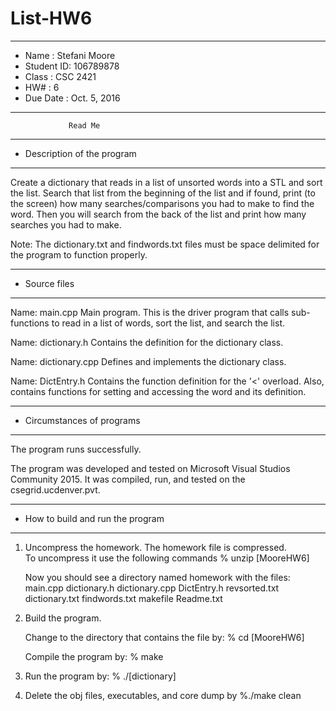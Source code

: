 # List-HW6

*******************************************************
*  Name      :  Stefani Moore        
*  Student ID:  106789878  
*  Class     :  CSC 2421           
*  HW#       :  6                
*  Due Date  :  Oct. 5, 2016
*******************************************************


                 Read Me


*******************************************************
*  Description of the program
*******************************************************

Create a dictionary that reads in a list of unsorted words into a <list> STL and sort the list.
Search that list from the beginning of the list and if found, print (to the screen) how many 
searches/comparisons you had to make to find the word.  Then you will search from the back of 
the list and print how many searches you had to make.

Note: The dictionary.txt and findwords.txt files must be space delimited for the program to 
	function properly.

*******************************************************
*  Source files
*******************************************************

Name:  main.cpp
   Main program.  This is the driver program that calls sub-functions
   to read in a list of words, sort the list, and search the list.

Name:  dictionary.h
   Contains the definition for the dictionary class.  

Name: dictionary.cpp
   Defines and implements the dictionary class.  
 
Name:  DictEntry.h
   Contains the function definition for the '<' overload. 
   Also, contains functions for setting and accessing the word 
   and its definition.   
   
*******************************************************
*  Circumstances of programs
*******************************************************

   The program runs successfully.  
   
   The program was developed and tested on Microsoft Visual
   Studios Community 2015.  It was compiled, run, and tested 
   on the csegrid.ucdenver.pvt.


*******************************************************
*  How to build and run the program
*******************************************************

1. Uncompress the homework.  The homework file is compressed.  
   To uncompress it use the following commands 
       % unzip [MooreHW6]

   Now you should see a directory named homework with the files:
        main.cpp
        dictionary.h
        dictionary.cpp
	DictEntry.h
	revsorted.txt
	dictionary.txt
	findwords.txt
        makefile
        Readme.txt

2. Build the program.

    Change to the directory that contains the file by:
    % cd [MooreHW6] 

    Compile the program by:
    % make

3. Run the program by:
   % ./[dictionary]

4. Delete the obj files, executables, and core dump by
   %./make clean
